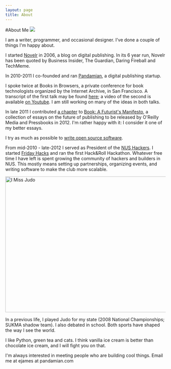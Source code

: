 ```yaml
---
layout: page
title: About 
---
```


#About Me
<img src='http://farm5.staticflickr.com/4143/4862571035_e28fa263c3_z.jpg'/>

I am a writer, programmer, and occasional designer. I've done a couple of things I'm happy about.

I started [Novelr](http://www.novelr.com) in 2006, a blog on digital publishing. In its 6 year run, Novelr has been quoted by Business Insider, The Guardian, Daring Fireball and TechMeme. 

In 2010-2011 I co-founded and ran [Pandamian](http://pandamian.com), a digital publishing startup.

I spoke twice at Books in Browsers, a private conference for book technologists organized by the Internet Archive, in San Francisco. A transcript of the first talk may be found [here](http://www.novelr.com/2010/10/24/pandamian-a-publishing-support-layer); a video of the second is available [on Youtube](http://www.youtube.com/watch?v=mfsLORO7OAU). I am still working on many of the ideas in both talks.

In late 2011 I contributed [a chapter](http://book.pressbooks.com/chapter/web-literature-eli-james) to [Book: A Futurist's Manifesto](http://book.pressbooks.com/), a collection of essays on the future of publishing to be released by O'Reilly Media and Pressbooks in 2012. I'm rather happy with it: I consider it one of my better essays.

I try as much as possible to [write open source software](https://github.com/shadowsun7).

From mid-2010 - late-2012 I served as President of the [NUS Hackers](http://nushackers.org/). I started [Friday Hacks](http://nushackers.org/fridayhacks/) and ran the first Hack&Roll Hackathon. Whatever free time I have left is spent growing the community of hackers and builders in NUS. This mostly means setting up partnerships, organizing events, and writing software to make the club more scalable.

<img src="http://farm4.staticflickr.com/3162/3098073926_5e963bd790_z.jpg" width="640" height="427" alt="I Miss Judo">

In a previous life, I played Judo for my state (2008 National Championships; SUKMA shadow team). I also debated in school. Both sports have shaped the way I see the world.

I like Python, green tea and cats. I think vanilla ice cream is better than chocolate ice cream, and I will fight you on that.

I'm always interested in meeting people who are building cool things. Email me at ejames at pandamian.com

